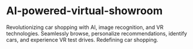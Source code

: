# AI-powered-virtual-showroom
Revolutionizing car shopping with AI, image recognition, and VR technologies. Seamlessly browse, personalize recommendations, identify cars, and experience VR test drives. Redefining car shopping.
